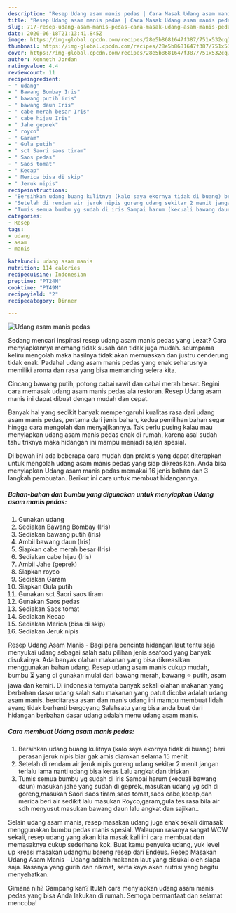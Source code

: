 ```yaml
---
description: "Resep Udang asam manis pedas | Cara Masak Udang asam manis pedas Yang Lezat Sekali"
title: "Resep Udang asam manis pedas | Cara Masak Udang asam manis pedas Yang Lezat Sekali"
slug: 717-resep-udang-asam-manis-pedas-cara-masak-udang-asam-manis-pedas-yang-lezat-sekali
date: 2020-06-18T21:13:41.845Z
image: https://img-global.cpcdn.com/recipes/28e5b8681647f387/751x532cq70/udang-asam-manis-pedas-foto-resep-utama.jpg
thumbnail: https://img-global.cpcdn.com/recipes/28e5b8681647f387/751x532cq70/udang-asam-manis-pedas-foto-resep-utama.jpg
cover: https://img-global.cpcdn.com/recipes/28e5b8681647f387/751x532cq70/udang-asam-manis-pedas-foto-resep-utama.jpg
author: Kenneth Jordan
ratingvalue: 4.4
reviewcount: 11
recipeingredient:
- " udang"
- " Bawang Bombay Iris"
- " bawang putih iris"
- " bawang daun Iris"
- " cabe merah besar Iris"
- " cabe hijau Iris"
- " Jahe geprek"
- " royco"
- " Garam"
- " Gula putih"
- " sct Saori saos tiram"
- " Saos pedas"
- " Saos tomat"
- " Kecap"
- " Merica bisa di skip"
- " Jeruk nipis"
recipeinstructions:
- "Bersihkan udang buang kulitnya (kalo saya ekornya tidak di buang) beri perasan jeruk nipis biar gak amis diamkan selama 15 menit"
- "Setelah di rendam air jeruk nipis goreng udang sekitar 2 menit jangan terlalu lama nanti udang bisa keras Lalu angkat dan tiriskan"
- "Tumis semua bumbu yg sudah di iris Sampai harum (kecuali bawang daun) masukan jahe yang sudah di geprek.,masukan udang yg sdh di goreng,masukan Saori saos tiram,saos tomat,saos cabe,kecap,dan merica beri air sedikit lalu masukan Royco,garam,gula tes rasa bila air sdh menyusut masukan bawang daun lalu angkat dan sajikan.."
categories:
- Resep
tags:
- udang
- asam
- manis

katakunci: udang asam manis 
nutrition: 114 calories
recipecuisine: Indonesian
preptime: "PT24M"
cooktime: "PT49M"
recipeyield: "2"
recipecategory: Dinner

---
```



![Udang asam manis pedas](https://img-global.cpcdn.com/recipes/28e5b8681647f387/751x532cq70/udang-asam-manis-pedas-foto-resep-utama.jpg)

Sedang mencari inspirasi resep udang asam manis pedas yang Lezat? Cara menyiapkannya memang tidak susah dan tidak juga mudah. seumpama keliru mengolah maka hasilnya tidak akan memuaskan dan justru cenderung tidak enak. Padahal udang asam manis pedas yang enak seharusnya memiliki aroma dan rasa yang bisa memancing selera kita.

Cincang bawang putih, potong cabai rawit dan cabai merah besar. Begini cara memasak udang asam manis pedas ala restoran. Resep Udang asam manis ini dapat dibuat dengan mudah dan cepat.

Banyak hal yang sedikit banyak mempengaruhi kualitas rasa dari udang asam manis pedas, pertama dari jenis bahan, kedua pemilihan bahan segar hingga cara mengolah dan menyajikannya. Tak perlu pusing kalau mau menyiapkan udang asam manis pedas enak di rumah, karena asal sudah tahu triknya maka hidangan ini mampu menjadi sajian spesial.


Di bawah ini ada beberapa cara mudah dan praktis yang dapat diterapkan untuk mengolah udang asam manis pedas yang siap dikreasikan. Anda bisa menyiapkan Udang asam manis pedas memakai 16 jenis bahan dan 3 langkah pembuatan. Berikut ini cara untuk membuat hidangannya.

<!--inarticleads1-->

##### Bahan-bahan dan bumbu yang digunakan untuk menyiapkan Udang asam manis pedas:

1. Gunakan  udang
1. Sediakan  Bawang Bombay (Iris)
1. Sediakan  bawang putih (iris)
1. Ambil  bawang daun (Iris)
1. Siapkan  cabe merah besar (Iris)
1. Sediakan  cabe hijau (Iris)
1. Ambil  Jahe (geprek)
1. Siapkan  royco
1. Sediakan  Garam
1. Siapkan  Gula putih
1. Gunakan  sct Saori saos tiram
1. Gunakan  Saos pedas
1. Sediakan  Saos tomat
1. Sediakan  Kecap
1. Sediakan  Merica (bisa di skip)
1. Sediakan  Jeruk nipis


Resep Udang Asam Manis - Bagi para pencinta hidangan laut tentu saja menyukai udang sebagai salah satu pilihan jenis seafood yang banyak disukainya. Ada banyak olahan makanan yang bisa dikreasikan menggunakan bahan udang. Resep udang asam manis cukup mudah, bumbu ⏳ yang di gunakan mulai dari bawang merah, bawang ⭐ putih, asam jawa dan kemiri. Di indonesia ternyata banyak sekali olahan makanan yang berbahan dasar udang salah satu makanan yang patut dicoba adalah udang asam manis. bercitarasa asam dan manis udang ini mampu membuat lidah ayang tidak berhenti bergoyang Salahsatu yang bisa anda buat dari hidangan berbahan dasar udang adalah menu udang asam manis. 

<!--inarticleads2-->

##### Cara membuat Udang asam manis pedas:

1. Bersihkan udang buang kulitnya (kalo saya ekornya tidak di buang) beri perasan jeruk nipis biar gak amis diamkan selama 15 menit
1. Setelah di rendam air jeruk nipis goreng udang sekitar 2 menit jangan terlalu lama nanti udang bisa keras Lalu angkat dan tiriskan
1. Tumis semua bumbu yg sudah di iris Sampai harum (kecuali bawang daun) masukan jahe yang sudah di geprek.,masukan udang yg sdh di goreng,masukan Saori saos tiram,saos tomat,saos cabe,kecap,dan merica beri air sedikit lalu masukan Royco,garam,gula tes rasa bila air sdh menyusut masukan bawang daun lalu angkat dan sajikan..


Selain udang asam manis, resep masakan udang juga enak sekali dimasak menggunakan bumbu pedas manis spesial. Walaupun rasanya sangat WOW sekali, resep udang yang akan kita masak kali ini cara membuat dan memasaknya cukup sederhana kok. Buat kamu penyuka udang, yuk level up kreasi masakan udangmu bareng resep dari Endeus. Resep Masakan Udang Asam Manis - Udang adalah makanan laut yang disukai oleh siapa saja. Rasanya yang gurih dan nikmat, serta kaya akan nutrisi yang begitu menyehatkan. 

Gimana nih? Gampang kan? Itulah cara menyiapkan udang asam manis pedas yang bisa Anda lakukan di rumah. Semoga bermanfaat dan selamat mencoba!
